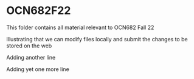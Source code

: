 


# OCN682F22
This folder contains all material relevant to OCN682 Fall 22

Illustrating that we can modify files locally and submit the changes to be stored on the web

Adding another line

Adding yet one more line
